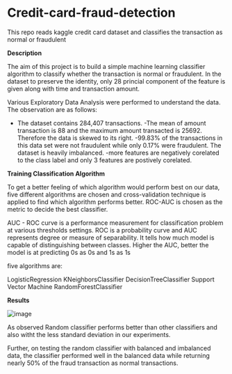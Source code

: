 # Credit-card-fraud-detection
This repo reads kaggle credit card dataset and classifies the transaction as normal or fraudulent

**Description**

The aim of this project is to build a simple machine learning classifier algorithm to classify whether the transaction is normal or fraudulent. In the dataset to preserve the identity, only 28 princial component of the feature is given along with time and transaction amount.

Various Exploratory Data Analysis were performed to understand the data. The observation are as follows: 

  - The dataset contains 284,407 transactions.
  -The mean of amount transaction is 88 and the maximum amount transacted is 25692. Therefore the data is skewed to its right.
  -99.83% of the transactions in this data set were not fraudulent while only 0.17% were fraudulent. The dataset is heavily imbalanced.
  -more features are negatively corelated to the class label and only 3 features are postively corelated.
  
**Training Classification Algorithm**

To get a better feeling of which algorithm would perform best on our data, five different algorithms are chosen and cross-validation technique is applied to find which algorithm performs better. ROC-AUC is chosen as the metric to decide the best classifier.  

AUC - ROC curve is a performance measurement for classification problem at various thresholds settings. ROC is a probability curve and AUC represents degree or measure of separability. It tells how much model is capable of distinguishing between classes. Higher the AUC, better the model is at predicting 0s as 0s and 1s as 1s

five algorithms are: 

  LogisticRegression
  KNeighborsClassifier
  DecisionTreeClassifier
  Support Vector Machine
  RandomForestClassifier
	
**Results**

![image](https://user-images.githubusercontent.com/44360746/64770330-8f1b3a80-d57f-11e9-84ae-a7b1dec78d5e.png)

As observed Random classifier performs better than other classifiers and also witht the less standard deviation in our experiments.

Further, on testing the random classifier with balanced and imbalanced data, the classifier performed well in the balanced data while returning nearly 50% of the fraud transaction as normal transactions.


	

  
  
